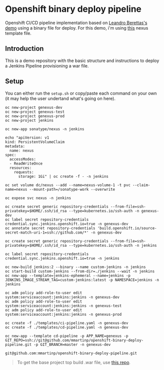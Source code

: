 # Openshift binary deploy pipeline
Openshift CI/CD pipeline implementation based on [Leandro Berettas's demo](https://github.com/leandroberetta/openshift-cicd-pipelines) using a binary file for deploy.
For this demo, i'm using [this](https://github.com/sonatype-nexus-community/deployment-reference-architecture/blob/master/OpenShift/nexus-repository-manager.yaml) nexus template file.

## Introduction
This is a demo repository with the basic structure and instructions to deploy a Jenkins Pipeline provisioning a war file.

## Setup
You can either run the `setup.sh` or copy/paste each command on your own (it may help the user undertand what's going on here).

```
oc new-project genexus-dev
oc new-project genexus-test
oc new-project genexus-prod
oc new-project jenkins

oc new-app sonatype/nexus -n jenkins

echo "apiVersion: v1
kind: PersistentVolumeClaim
metadata:
  name: nexus
spec:
  accessModes:
  - ReadWriteOnce
  resources:
    requests:
      storage: 1Gi" | oc create -f - -n jenkins

oc set volume dc/nexus --add --name=nexus-volume-1 -t pvc --claim-name=nexus --mount-path=/sonatype-work --overwrite

oc expose svc nexus -n jenkins

oc create secret generic repository-credentials --from-file=ssh-privatekey=$HOME/.ssh/id_rsa --type=kubernetes.io/ssh-auth -n genexus-dev
oc label secret repository-credentials credential.sync.jenkins.openshift.io=true -n genexus-dev
oc annotate secret repository-credentials 'build.openshift.io/source-secret-match-uri-1=ssh://github.com/*' -n genexus-dev

oc create secret generic repository-credentials --from-file=ssh-privatekey=$HOME/.ssh/id_rsa --type=kubernetes.io/ssh-auth -n jenkins

oc label secret repository-credentials credential.sync.jenkins.openshift.io=true -n jenkins

oc new-build jenkins:2 --binary --name custom-jenkins -n jenkins
oc start-build custom-jenkins --from-dir=./jenkins --wait -n jenkins
oc new-app --template=jenkins-ephemeral --name=jenkins -p JENKINS_IMAGE_STREAM_TAG=custom-jenkins:latest -p NAMESPACE=jenkins -n jenkins

oc adm policy add-role-to-user edit system:serviceaccount:jenkins:jenkins -n genexus-dev
oc adm policy add-role-to-user edit system:serviceaccount:jenkins:jenkins -n genexus-test
oc adm policy add-role-to-user edit system:serviceaccount:jenkins:jenkins -n genexus-prod

oc create -f ./templates/ci-pipeline.yaml -n genexus-dev
oc create -f ./templates/cd-pipeline.yaml -n genexus-dev

oc new-app --template cd-pipeline -p APP_NAME=genexus -p GIT_REPO=ssh://git@github.com/mmartinp/openshift-binary-deploy-pipeline.git -p GIT_BRANCH=master -n genexus-dev

git@github.com:mmartinp/openshift-binary-deploy-pipeline.git
```

>To get the base project top build .war file, use [this repo](https://github.com/jboss-openshift/openshift-quickstarts/tree/master/tomcat-jdbc).
